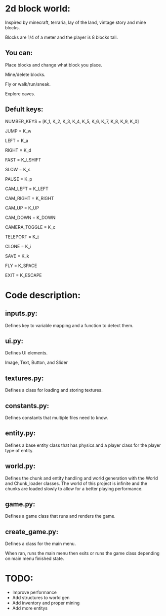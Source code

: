 2d block world:
===============

Inspired by minecraft, terraria, lay of the land, vintage story and mine blocks.

Blocks are 1/4 of a meter and the player is 8 blocks tall.

You can:
--------

Place blocks and change what block you place.

Mine/delete blocks.

Fly or walk/run/sneak.

Explore caves.

Defult keys:
------------

NUMBER_KEYS = [K_1, K_2, K_3, K_4, K_5, K_6, K_7, K_8, K_9, K_0]

JUMP = K_w

LEFT = K_a

RIGHT = K_d

FAST = K_LSHIFT

SLOW = K_s

PAUSE = K_p

CAM_LEFT = K_LEFT

CAM_RIGHT = K_RIGHT

CAM_UP = K_UP

CAM_DOWN = K_DOWN

CAMERA_TOGGLE = K_c

TELEPORT = K_t

CLONE = K_i

SAVE = K_k

FLY = K_SPACE

EXIT = K_ESCAPE

Code description:
=================

inputs.py:
----------

Defines key to variable mapping and a function to detect them.

ui.py:
----------

Defines UI elements.

Image, Text, Button, and Slider

textures.py:
------------

Defines a class for loading and storing textures.

constants.py:
-------------

Defines constants that multiple files need to know.

entity.py:
----------

Defines a base entity class that has physics and a player class for the player type of entity.

world.py:
---------

Defines the chunk and entity handling and world generation with the World and Chunk_loader classes. The world of this project is infinite and the chunks are loaded slowly to allow for a better playing performance.

game.py:
--------

Defines a game class that runs and renders the game.

create_game.py:
---------------

Defines a class for the main menu. 

When ran, runs the main menu then exits or runs the game class depending on main menu finished state.

TODO:
=====

 - Improve performance
 - Add structures to world gen
 - Add inventory and proper mining
 - Add more entitys

